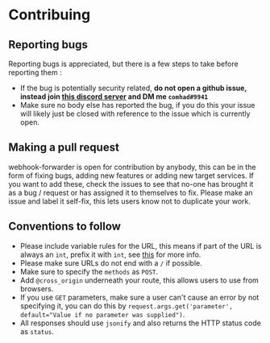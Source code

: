 # Contribuing
## Reporting bugs
Reporting bugs is appreciated, but there is a few steps to take before reporting them :
+ If the bug is potentially security related, **do not open a github issue, instead join [this discord server](https://discord.gg/62kwSjmZk3) and DM me `comhad#9941`**
+ Make sure no body else has reported the bug, if you do this your issue will likely just be closed with reference to the issue which is currently open.

## Making a pull request
webhook-forwarder is open for contribution by anybody, this can be in the form of fixing bugs, adding new features or adding new target services. If you want to add these, check the issues to see that no-one has brought it as a bug / request or has assigned it to themselves to fix. Please make an issue and label it self-fix, this lets users know not to duplicate your work.

## Conventions to follow
+ Please include variable rules for the URL, this means if part of the URL is always an `int`, prefix it with `int`, see [this](https://flask.palletsprojects.com/en/1.1.x/quickstart/#variable-rules) for more info.
+ Please make sure URLs do not end with a `/` if possible.
+ Make sure to specify the `methods` as `POST`.
+ Add `@cross_origin` underneath your route, this allows users to use from browsers.
+ If you use `GET` parameters, make sure a user can't cause an error by not specifying it, you can do this by `request.args.get('parameter', default="Value if no parameter was supplied")`.
+ All responses should use `jsonify` and also returns the HTTP status code as `status`.